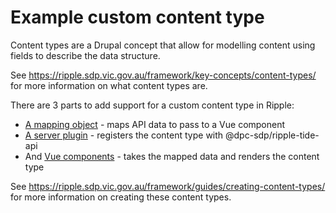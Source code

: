 # Example custom content type

Content types are a Drupal concept that allow for modelling content using fields to describe the data structure. 

See https://ripple.sdp.vic.gov.au/framework/key-concepts/content-types/ for more information on what content types are.

There are 3 parts to add support for a custom content type in Ripple:
- [A mapping object](https://ripple.sdp.vic.gov.au/framework/guides/creating-content-types/#the-mapping-object) - maps API data to pass to a Vue component
- [A server plugin](https://ripple.sdp.vic.gov.au/framework/guides/creating-content-types/#the-server-plugin) - registers the content type with @dpc-sdp/ripple-tide-api
- And [Vue components](https://ripple.sdp.vic.gov.au/framework/guides/creating-content-types/#the-vue-component) - takes the mapped data and renders the content type

See https://ripple.sdp.vic.gov.au/framework/guides/creating-content-types/ for more information on creating these content types.

